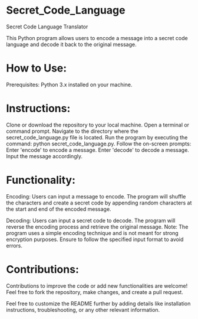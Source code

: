 # Secret_Code_Language

Secret Code Language Translator

This Python program allows users to encode a message into a secret code language and decode it back to the original message.

# How to Use:
Prerequisites:
Python 3.x installed on your machine.

# Instructions:
Clone or download the repository to your local machine.
Open a terminal or command prompt.
Navigate to the directory where the secret_code_language.py file is located.
Run the program by executing the command: python secret_code_language.py.
Follow the on-screen prompts:
Enter 'encode' to encode a message.
Enter 'decode' to decode a message.
Input the message accordingly.

# Functionality:
Encoding: Users can input a message to encode. The program will shuffle the characters and create a secret code by appending random characters at the start and end of the encoded message.

Decoding: Users can input a secret code to decode. The program will reverse the encoding process and retrieve the original message.
Note:
The program uses a simple encoding technique and is not meant for strong encryption purposes.
Ensure to follow the specified input format to avoid errors.

# Contributions:
Contributions to improve the code or add new functionalities are welcome! Feel free to fork the repository, make changes, and create a pull request.

Feel free to customize the README further by adding details like installation instructions, troubleshooting, or any other relevant information.
